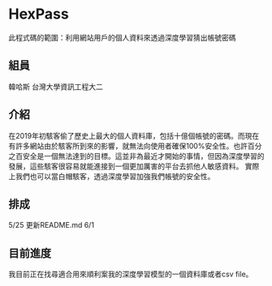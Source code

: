 # HexPass
此程式碼的範圍：利用網站用戶的個人資料來透過深度學習猜出帳號密碼

## 組員
韓哈斯 台灣大學資訊工程大二

## 介紹
在2019年初駭客偷了歷史上最大的個人資料庫，包括十億個帳號的密碼。而現在有許多網站由於駭客所到來的影響，就無法向使用者確保100%安全性。也許百分之百安全是一個無法達到的目標。這並非為最近才開始的事情，但因為深度學習的發展，這些駭客很容易就能進接到一個更加厲害的平台去抓他人敏感資料。
實際上我們也可以當白帽駭客，透過深度學習加強我們帳號的安全性。

## 排成
5/25 更新README.md
6/1 

## 目前進度
我目前正在找尋適合用來順利案我的深度學習模型的一個資料庫或者csv file。
